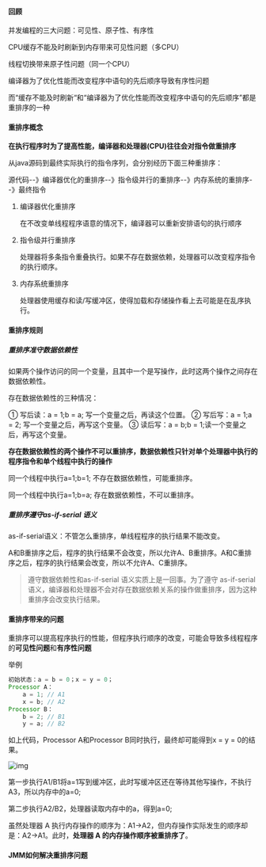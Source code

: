 #### 回顾

并发编程的三大问题：可见性、原子性、有序性

CPU缓存不能及时刷新到内存带来可见性问题（多CPU）

线程切换带来原子性问题（同一个CPU）

编译器为了优化性能而改变程序中语句的先后顺序导致有序性问题



而“缓存不能及时刷新“和“编译器为了优化性能而改变程序中语句的先后顺序”都是重排序的一种



#### 重排序概念

**在执行程序时为了提高性能，编译器和处理器(CPU)往往会对指令做重排序**

从java源码到最终实际执行的指令序列，会分别经历下面三种重排序：

源代码--》编译器优化的重排序--》指令级并行的重排序--》内存系统的重排序--》最终指令

1. 编译器优化重排序

   在不改变单线程程序语意的情况下，编译器可以重新安排语句的执行顺序

2. 指令级并行重排序

   处理器将多条指令重叠执行。如果不存在数据依赖，处理器可以改变程序指令的执行顺序。

3. 内存系统重排序

   处理器使用缓存和读/写缓冲区，使得加载和存储操作看上去可能是在乱序执行。

#### 重排序规则

##### 重排序准守数据依赖性

如果两个操作访问的同一个变量，且其中一个是写操作，此时这两个操作之间存在数据依赖性。

存在数据依赖性的三种情况：

① 写后读：a = 1;b = a; 写一个变量之后，再读这个位置。
② 写后写：a = 1;a = 2; 写一个变量之后，再写这个变量。
③ 读后写：a = b;b = 1;读一个变量之后，再写这个变量。

​	**存在数据依赖性的两个操作不可以重排序，数据依赖性只针对单个处理器中执行的程序指令和单个线程中执行的操作**

同一个线程中执行a=1;b=1; 不存在数据依赖性，可能重排序。

同一个线程中执行a=1;b=a; 存在数据依赖性，不可以重排序。



##### 重排序遵守as-if-serial 语义

as-if-serial语义：不管怎么重排序，单线程程序的执行结果不能改变。

A和B重排序之后，程序的执行结果不会改变，所以允许A、B重排序。A和C重排序之后，程序的执行结果会改变，所以不允许A、C重排序。

> 遵守数据依赖性和as-if-serial 语义实质上是一回事。为了遵守 as-if-serial 语义，编译器和处理器不会对存在数据依赖关系的操作做重排序，因为这种重排序会改变执行结果。

#### 重排序带来的问题

重排序可以提高程序执行的性能，但程序执行顺序的改变，可能会导致多线程程序的**可见性问题**和**有序性问题**

举例

```java
初始状态：a = b = 0；x = y = 0；
Processor A：
	a = 1; // A1
	x = b; // A2
Processor B：
	b = 2; // B1
	y = a; // B2
```

如上代码，Processor A和Processor B同时执行，最终却可能得到x = y = 0的结果。



![img](https://mmbiz.qpic.cn/mmbiz_png/MepW0qEsgRCTjNp1quOWiahc7tf1eicxCfiaRwzib2189VT8gaYeBQc1I36ZdpV9mFiauQuhhbrYETs7ibEZ4xmVN41w/640?wx_fmt=png&tp=webp&wxfrom=5&wx_lazy=1&wx_co=1)

第一步执行A1/B1将a=1写到缓冲区，此时写缓冲区还在等待其他写操作，不执行A3，所以内存中的a=0;

第二步执行A2/B2，处理器读取内存中的a，得到a=0;

虽然处理器 A 执行内存操作的顺序为：A1->A2，但内存操作实际发生的顺序却是：A2->A1。此时，**处理器 A 的内存操作顺序被重排序了**。



#### JMM如何解决重排序问题
